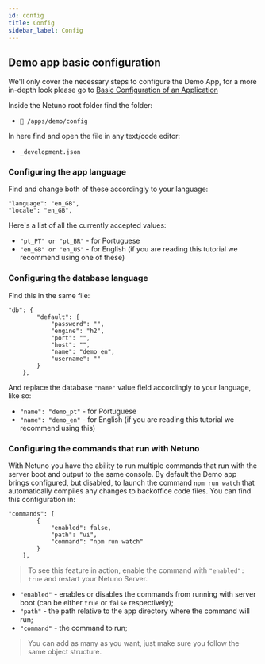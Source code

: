 ```yaml
---
id: config
title: Config
sidebar_label: Config
---
```


## Demo app basic configuration

We'll only cover the necessary steps to configure the Demo App, for a more in-depth look please go to [Basic Configuration of an Application](../../explore/configuration)

Inside the Netuno root folder find the folder:

* `📂 /apps/demo/config`

In here find and open the file in any text/code editor:

* `_development.json`

### Configuring the app language

Find and change both of these accordingly to your language:

```
"language": "en_GB",
"locale": "en_GB", 
```
Here's a list of all the currently accepted values:

* ```"pt_PT" or "pt_BR"``` - for Portuguese
* ```"en_GB" or "en_US"``` - for English (if you are reading this tutorial we recommend using one of these)

### Configuring the database language

Find this in the same file:

```
"db": {
        "default": {
            "password": "",
            "engine": "h2",
            "port": "",
            "host": "",
            "name": "demo_en",
            "username": ""
        }
    },
```

And replace the database ```"name"``` value field accordingly to your language, like so:

* ```"name": "demo_pt"``` - for Portuguese
* ```"name": "demo_en"``` - for English (if you are reading this tutorial we recommend using this)

### Configuring the commands that run with Netuno

With Netuno you have the ability to run multiple commands that run with the server boot and output to the same console. By default the Demo app brings configured, but disabled, to launch the command ``` npm run watch ``` that automatically compiles any changes to backoffice code files. 
You can find this configuration in:

```
"commands": [
        {
            "enabled": false,
            "path": "ui",
            "command": "npm run watch"
        }
    ],
```

> To see this feature in action, enable the command with `"enabled": true` and restart your Netuno Server. 

* ```"enabled"``` - enables or disables the commands from running with server boot (can be either ```true``` or ```false``` respectively);
* ```"path"``` - the path relative to the app directory where the command will run;
* ```"command"``` - the command to run;

>You can add as many as you want, just make sure you follow the same object structure.